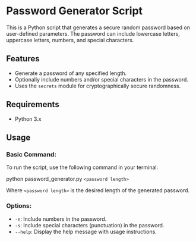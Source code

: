 # Password Generator Script

This is a Python script that generates a secure random password based on user-defined parameters. The password can include lowercase letters, uppercase letters, numbers, and special characters.

## Features
- Generate a password of any specified length.
- Optionally include numbers and/or special characters in the password.
- Uses the `secrets` module for cryptographically secure randomness.
  
## Requirements
- Python 3.x

## Usage

### Basic Command:
To run the script, use the following command in your terminal:

python password_generator.py `<password length>`

Where `<password length>` is the desired length of the generated password.

### Options:
- `-n`: Include numbers in the password.
- `-s`: Include special characters (punctuation) in the password.
- `--help`: Display the help message with usage instructions.
